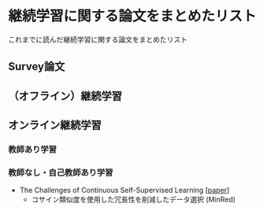 # 継続学習に関する論文をまとめたリスト
これまでに読んだ継続学習に関する論文をまとめたリスト
## Survey論文

## （オフライン）継続学習

## オンライン継続学習
### 教師あり学習
### 教師なし・自己教師あり学習 
 - The Challenges of Continuous Self-Supervised Learning [[paper](https://arxiv.org/abs/2203.12710)]
   - コサイン類似度を使用した冗長性を削減したデータ選択 (MinRed)

